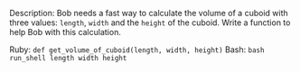 Description:
Bob needs a fast way to calculate the volume of a cuboid with three values: `length`, `width` and the `height` of the cuboid. Write a function to help Bob with this calculation.

Ruby: `def get_volume_of_cuboid(length, width, height)` Bash: `bash run_shell length width height`